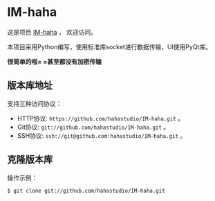 # IM-haha

这是项目 [IM-haha](https://github.com/hahastudio/IM-haha) ，
欢迎访问。

本项目采用Python编写，使用标准库socket进行数据传输，UI使用PyQt库。

**很简单的啦= =甚至都没有加密传输**

## 版本库地址

支持三种访问协议：

* HTTP协议: `https://github.com/hahastudio/IM-haha.git` 。
* Git协议: `git://github.com/hahastudio/IM-haha.git` 。
* SSH协议: `ssh://git@github.com:hahastudio/IM-haha.git` 。

## 克隆版本库

操作示例：

    $ git clone git://github.com/hahastudio/IM-haha.git